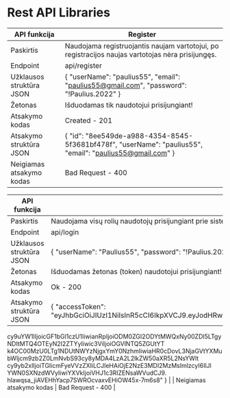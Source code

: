 # Rest API Libraries




| API funkcija  | Register |
| ------------- | ------------- |
| Paskirtis  | Naudojama registruojantis naujam vartotojui, po registracijos naujas vartotojas nėra prisijungęs.  |
| Endpoint  | api/register  |
| Užklausos struktūra JSON  | { "userName": "paulius55", "email": "paulius55@gmail.com", "password": "!Paulius.2022" }  |
| Žetonas  | Išduodamas tik naudotojui prisijungiant!  |
| Atsakymo kodas  | Created - 201  |
| Atsakymo struktūra JSON | { "id": "8ee549de-a988-4354-8545-5f3681bf478f", "userName": "paulius55", "email": "paulius55@gmail.com" }  |
| Neigiamas atsakymo kodas  | Bad Request - 400  |

| API funkcija  | Login |
| ------------- | ------------- |
| Paskirtis  | Naudojama visų rolių naudotojų prisijungiant prie sistemos.  |
| Endpoint  | api/login  |
| Užklausos struktūra JSON  | { "userName": "Paulius55", "password": "!Paulius.2022" }  |
| Žetonas  | Išduodamas žetonas (token) naudotojui prisijungiant!  |
| Atsakymo kodas  | Ok - 200  |
| Atsakymo struktūra JSON | { "accessToken": "eyJhbGciOiJIUzI1NiIsInR5cCI6IkpXVCJ9.eyJodHRwOi8vc2NoZW1hcy54bWxzb2FwLm9yZy93cy8yMDA1LzA1L2lkZW50aXR5L2NsYWlt
cy9uYW1lIjoicGF1bGl1czU1IiwianRpIjoiODM0ZGI2ODYtMWQxNy00ZDI5LTgyNDItMTQ4OTEyN2I2ZTYyIiwic3ViIjoiOGVlNTQ5ZGUtYT
k4OC00MzU0LTg1NDUtNWYzNjgxYmY0NzhmIiwiaHR0cDovL3NjaGVtYXMubWljcm9zb2Z0LmNvbS93cy8yMDA4LzA2L2lkZW50aXR5L2NsYWlt
cy9yb2xlIjoiTGlicmFyeVVzZXIiLCJleHAiOjE2NzE3MDI2MzMsImlzcyI6IlJl YWN0SXNzdWVyIiwiYXVkIjoiVHJ1c3RlZENsaWVudCJ9.
hlawqsa_jiAVEHhYacp7SWROcvaxvEHiOW45x-7m6s8" }  |
| Neigiamas atsakymo kodas  | Bad Request - 400  |
